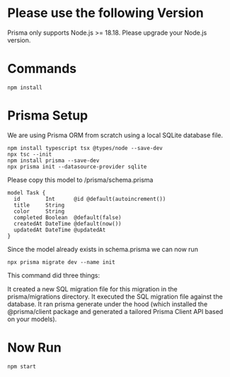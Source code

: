 # Please use the following Version

Prisma only supports Node.js >= 18.18.
Please upgrade your Node.js version.

# Commands

```
npm install
```

# Prisma Setup

We are using Prisma ORM from scratch using a local SQLite database file.

```
npm install typescript tsx @types/node --save-dev
npx tsc --init
npm install prisma --save-dev
npx prisma init --datasource-provider sqlite

```

Please copy this model to /prisma/schema.prisma

```
model Task {
  id        Int      @id @default(autoincrement())
  title     String
  color     String
  completed Boolean  @default(false)
  createdAt DateTime @default(now())
  updatedAt DateTime @updatedAt
}

```

Since the model already exists in schema.prisma we can now run

```
npx prisma migrate dev --name init

```

This command did three things:

It created a new SQL migration file for this migration in the prisma/migrations directory.
It executed the SQL migration file against the database.
It ran prisma generate under the hood (which installed the @prisma/client package and generated a tailored Prisma Client API based on your models).

# Now Run

`npm start`
